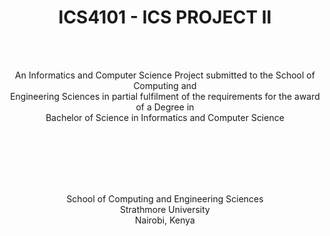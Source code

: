 <h1 align="center">ICS4101 - ICS PROJECT II</h1>
<br><br>
<p align="center">
    An Informatics and Computer Science Project submitted to the School of Computing and <br> Engineering Sciences in partial fulfilment of the requirements for the award of a Degree in <br>Bachelor of Science in Informatics and Computer Science
</p>
<br><br><br><br><br>
<p align="center">
    School of Computing and Engineering Sciences<br>
    Strathmore University<br>
    Nairobi, Kenya<br>
</p>
